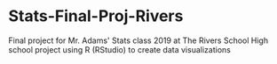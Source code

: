 # Stats-Final-Proj-Rivers
Final project for Mr. Adams' Stats class 2019 at The Rivers School
High school project using R (RStudio) to create data visualizations
